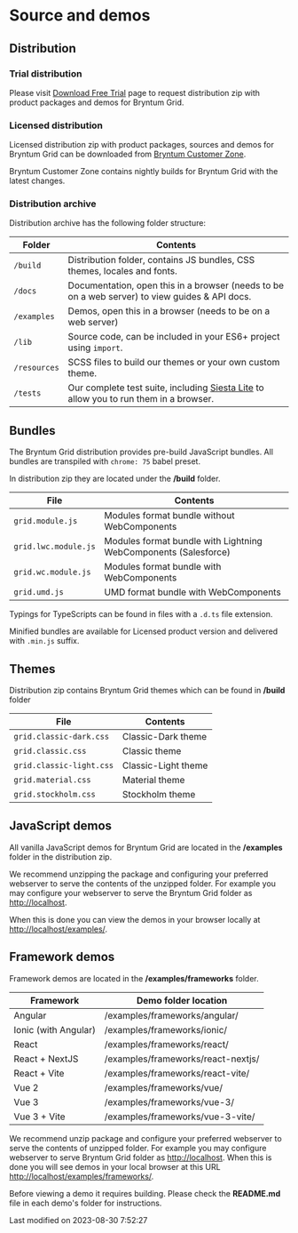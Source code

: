 # Source and demos

## Distribution

### Trial distribution

Please visit [Download Free Trial](https://bryntum.com/download/?product=grid) page to request distribution zip with product
packages and demos for Bryntum Grid.

### Licensed distribution

Licensed distribution zip with product packages, sources and demos for Bryntum Grid can be downloaded from
[Bryntum Customer Zone](https://customerzone.bryntum.com/).

Bryntum Customer Zone contains nightly builds for Bryntum Grid with the latest changes.

### Distribution archive

Distribution archive has the following folder structure:

| Folder       | Contents                                                                                                            |
|--------------|---------------------------------------------------------------------------------------------------------------------|
| `/build`     | Distribution folder, contains JS bundles, CSS themes, locales and fonts.                                            |
| `/docs`      | Documentation, open this in a browser (needs to be on a web server) to view guides & API docs.                      |
| `/examples`  | Demos, open this in a browser (needs to be on a web server)                                                         |
| `/lib`       | Source code, can be included in your ES6+ project using `import`.                                                   |
| `/resources` | SCSS files to build our themes or your own custom theme.                                                            |
| `/tests`     | Our complete test suite, including [Siesta Lite](https://bryntum.com/products/siesta/) to allow you to run them in a browser. |

## Bundles

The Bryntum Grid distribution provides pre-build JavaScript bundles.
All bundles are transpiled with `chrome: 75` babel preset.

In distribution zip they are located under the **/build** folder.

| File                    | Contents                                                        |
|-------------------------|-----------------------------------------------------------------|
| `grid.module.js`     | Modules format bundle without WebComponents                     |
| `grid.lwc.module.js` | Modules format bundle with Lightning WebComponents (Salesforce) |
| `grid.wc.module.js`  | Modules format bundle with WebComponents                        |
| `grid.umd.js`        | UMD format bundle with WebComponents                            |

Typings for TypeScripts can be found in files with a `.d.ts` file extension.

Minified bundles are available for Licensed product version and delivered with `.min.js` suffix.

## Themes

Distribution zip contains Bryntum Grid themes which can be found in **/build** folder

| File                        | Contents            |
|-----------------------------|---------------------|
| `grid.classic-dark.css`  | Classic-Dark theme  |
| `grid.classic.css`       | Classic theme       |
| `grid.classic-light.css` | Classic-Light theme |
| `grid.material.css`      | Material theme      |
| `grid.stockholm.css`     | Stockholm theme     |

## JavaScript demos

All vanilla JavaScript demos for Bryntum Grid are located in the **/examples** folder in the distribution zip.

We recommend unzipping the package and configuring your preferred webserver to serve the contents of the unzipped
folder. For example you may configure your webserver to serve the Bryntum Grid folder as 
[http://localhost](http://localhost).

When this is done you can view the demos in your browser locally at 
[http://localhost/examples/](http://localhost/examples/).

## Framework demos

Framework demos are located in the **/examples/frameworks** folder.

| Framework            | Demo folder location               |
|----------------------|------------------------------------|
| Angular              | /examples/frameworks/angular/      |
| Ionic (with Angular) | /examples/frameworks/ionic/        |
| React                | /examples/frameworks/react/        |
| React + NextJS       | /examples/frameworks/react-nextjs/ |
| React + Vite         | /examples/frameworks/react-vite/   |
| Vue 2                | /examples/frameworks/vue/          |
| Vue 3                | /examples/frameworks/vue-3/        |
| Vue 3 + Vite         | /examples/frameworks/vue-3-vite/   |

We recommend unzip package and configure your preferred webserver to serve the contents of unzipped folder.
For example you may configure webserver to serve Bryntum Grid folder as [http://localhost](http://localhost).
When this is done you will see demos in your local browser at this URL
[http://localhost/examples/frameworks/](http://localhost/examples/frameworks/).

<div class="note">

Before viewing a demo it requires building. Please check the <strong>README.md</strong> file in each demo's folder for instructions.

</div>



<p class="last-modified">Last modified on 2023-08-30 7:52:27</p>